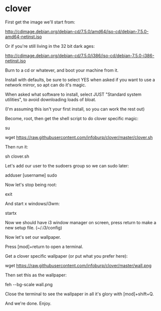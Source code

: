 clover
======

First get the image we'll start from:

http://cdimage.debian.org/debian-cd/7.5.0/amd64/iso-cd/debian-7.5.0-amd64-netinst.iso

Or if you're still living in the 32 bit dark ages:

http://cdimage.debian.org/debian-cd/7.5.0/i386/iso-cd/debian-7.5.0-i386-netinst.iso

Burn to a cd or whatever, and boot your machine from it.

Install with defaults, be sure to select YES when asked if you want to use a network mirror, so apt can do it's magic.

When asked what software to install, select JUST "Standard system utilities", to avoid downloading loads of bloat.

(I'm assuming this isn't your first install, so you can work the rest out)

Become, root, then get the shell script to do clover specific magic:

su

wget https://raw.githubusercontent.com/infoburp/clover/master/clover.sh

Then run it:

sh clover.sh

Let's add our user to the sudoers group so we can sudo later:

adduser [username] sudo

Now let's stop being root:

exit

And start x windows/i3wm:

startx

Now we should have i3 window manager on screen, press return to make a new setup file. (~/.i3/config)

Now let's set our wallpaper.

Press [mod]+return to open a terminal.

Get a clover specific wallpaper (or put what you prefer here):

wget https://raw.githubusercontent.com/infoburp/clover/master/wall.png 

Then set this as the wallpaper:

feh --bg-scale wall.png

Close the terminal to see the wallpaper in all it's glory with [mod]+shift+Q.

And we're done. Enjoy.


